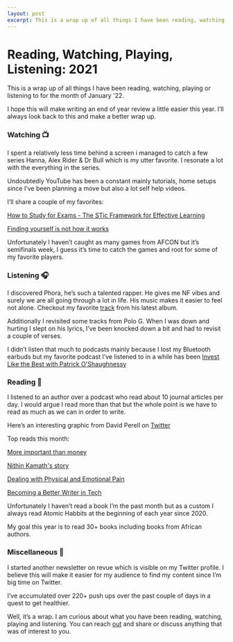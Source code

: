 ```yaml
---
layout: post
excerpt: This is a wrap up of all things I have been reading, watching, playing or listening to for the month of January '22.
---
```


# Reading, Watching, Playing, Listening: 2021

This is a wrap up of all things I have been reading, watching, playing or listening to for the month of January '22.

I hope this will make writing an end of year review a little easier this year. I’ll always look back to this and make a better wrap up. 

### Watching 📺

I spent a relatively less time behind a screen i managed to catch a few series Hanna, Alex Rider & Dr Bull which is my utter favorite. I resonate a lot with the everything in the series. 

Undoubtedly YouTube has been a constant mainly tutorials, home setups since I’ve been planning a move but also a lot self help videos. 

I’ll share a couple of my favorites:

[How to Study for Exams - The STic Framework for Effective Learning](https://www.youtube.com/watch?v=k5A26Sc63F0)

[Finding yourself is not how it works](https://www.youtube.com/watch?v=TuN1S-gWBfA)

Unfortunately I haven’t caught as many games from AFCON but it’s semifinals week, I guess it’s time to catch the games and root for some of my favorite players. 

### Listening 🎧

I discovered Phora, he’s such a talented rapper. He gives me NF vibes and surely we are all going through a lot in life. His music makes it easier to feel not alone. Checkout my favorite [track](https://www.youtube.com/watch?v=r5jAwJzqdvs) from his latest album.

Additionally I revisited some tracks from Polo G. When I was down and hurting I slept on his lyrics, I’ve been knocked down a bit and had to revisit a couple of verses.

I didn’t listen that much to podcasts mainly because I lost my Bluetooth earbuds but my favorite podcast I’ve listened to in a while has been [Invest Like the Best with Patrick O'Shaughnessy](https://podcasts.apple.com/us/podcast/invest-like-the-best-with-patrick-oshaughnessy/id1154105909)

### Reading 📖 

I listened to an author over a podcast who read about 10 journal articles per day. I would argue I read more than that but the whole point is we have to read as much as we can in order to write. 

Here’s an interesting graphic from David Perell on [Twitter](https://twitter.com/david_perell/status/1411871612702543872?s=20&t=HmP1Ua38QgcRM7IiEQL-Mg)

Top reads this month:

[More important than money](https://zerodha.com/z-connect/coin/more-important-than-money)

[Nithin Kamath's story](https://nithinkamath.me/)

[Dealing with Physical and Emotional Pain](https://sarkar.blog/posts/dealing-with-pain/)

[Becoming a Better Writer in Tech](https://blog.pragmaticengineer.com/becoming-a-better-writer-in-tech/)

Unfortunately I haven’t read a book I’m the past month but as a custom I always read Atomic Habbits at the beginning of each year since 2020.

My goal this year is to read 30+ books including books from African authors.

### Miscellaneous 🤠

I started another newsletter on revue which is visible on my Twitter profile. I believe this will make it easier for my audience to find my content since I’m big time on Twitter. 

I’ve accumulated over 220+ push ups over the past couple of days in a quest to get healthier.

Well, it’s a wrap. I am curious about what you have been reading, watching, playing and listening. You can reach [out](https://twitter.com/stuartelimu) and share or discuss anything that was of interest to you.
